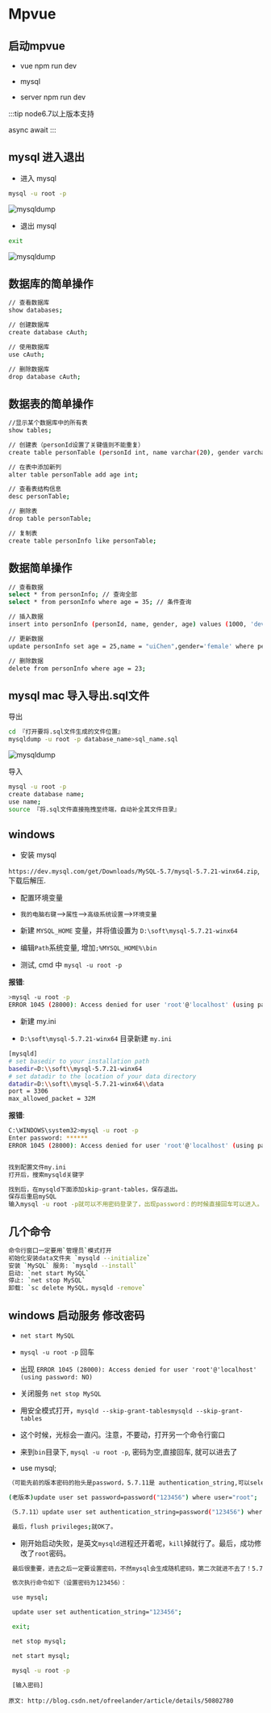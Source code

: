 # Mpvue

## 启动mpvue

- vue npm run dev

- mysql

- server npm run dev

:::tip
node6.7以上版本支持

async await
:::

## mysql 进入退出

- 进入 mysql

```bash
mysql -u root -p
```

![ mysqldump ](./media/mysql.jpeg)

- 退出 mysql

```bash
exit
```

![ mysqldump ](./media/mysqlexit.jpeg)

## 数据库的简单操作

```bash
// 查看数据库
show databases;

// 创建数据库
create database cAuth;

// 使用数据库
use cAuth;

// 删除数据库
drop database cAuth;
```

## 数据表的简单操作

```bash
//显示某个数据库中的所有表
show tables;

// 创建表（personId设置了关键值则不能重复）
create table personTable (personId int, name varchar(20), gender varchar(10), primary key(personId));

// 在表中添加新列
alter table personTable add age int;

// 查看表结构信息
desc personTable;

// 删除表
drop table personTable;

// 复制表
create table personInfo like personTable;
```

## 数据简单操作

```bash
// 查看数据
select * from personInfo; // 查询全部
select * from personInfo where age = 35; // 条件查询

// 插入数据
insert into personInfo (personId, name, gender, age) values (1000, 'devZhang', "male", 35);

// 更新数据
update personInfo set age = 25,name = "uiChen",gender='female' where personId = 1001;

// 删除数据
delete from personInfo where age = 23;
```

## mysql mac 导入导出.sql文件

导出

```bash
cd 『打开要将.sql文件生成的文件位置』
mysqldump -u root -p database_name>sql_name.sql
```

![ mysqldump ](./media/mysqldump.jpeg)

导入

```bash
mysql -u root -p
create database name;
use name;
source 『将.sql文件直接拖拽至终端，自动补全其文件目录』
```

## windows

- 安装 mysql

`https://dev.mysql.com/get/Downloads/MySQL-5.7/mysql-5.7.21-winx64.zip`, 下载后解压.

- 配置环境变量

- `我的电脑右键`-->`属性`-->`高级系统设置`-->`环境变量`

- 新建 `MYSQL_HOME` 变量，并将值设置为 `D:\soft\mysql-5.7.21-winx64`

- 编辑`Path`系统变量, 增加`;%MYSQL_HOME%\bin`

- 测试, cmd 中 `mysql -u root -p`

**报错**:

```bash
>mysql -u root -p
ERROR 1045 (28000): Access denied for user 'root'@'localhost' (using password: NO)
```

- 新建 my.ini

- `D:\soft\mysql-5.7.21-winx64` 目录新建 `my.ini`

```bash
[mysqld]
# set basedir to your installation path
basedir=D:\\soft\\mysql-5.7.21-winx64
# set datadir to the location of your data directory
datadir=D:\\soft\\mysql-5.7.21-winx64\\data
port = 3306
max_allowed_packet = 32M
```

**报错**:

```bash
C:\WINDOWS\system32>mysql -u root -p
Enter password: ******
ERROR 1045 (28000): Access denied for user 'root'@'localhost' (using password: YES)


找到配置文件my.ini
打开后，搜索mysqld关键字

找到后，在mysqld下面添加skip-grant-tables，保存退出。
保存后重启mySQL
输入mysql -u root -p就可以不用密码登录了，出现password：的时候直接回车可以进入。
```

## 几个命令

```bash
命令行窗口一定要用`管理员`模式打开
初始化安装data文件夹 `mysqld --initialize`
安装 `MySQL` 服务: `mysqld --install`
启动: `net start MySQL`
停止: `net stop MySQL`
卸载: `sc delete MySQL，mysqld -remove`
```

## windows 启动服务 修改密码

- `net start MySQL`

- `mysql -u root -p` 回车

- 出现 `ERROR 1045 (28000): Access denied for user 'root'@'localhost' (using password: NO)`

- 关闭服务 `net stop MySQL`

- 用安全模式打开，`mysqld --skip-grant-tablesmysqld --skip-grant-tables`

- 这个时候，光标会一直闪。注意，不要动，打开另一个命令行窗口

- 来到`bin`目录下, `mysql -u root -p`, 密码为空,直接回车, 就可以进去了

- use mysql;

```bash
（可能先前的版本密码的抬头是password，5.7.11是 authentication_string,可以select * from user,查看一下）

(老版本)update user set password=password("123456") where user="root";

（5.7.11）update user set authentication_string=password("123456") where user="root";

 最后，flush privileges;就OK了。
```

- 刚开始启动失败，是英文`mysqld`进程还开着呢，`kill`掉就行了。最后，成功修改了`root`密码。

 ```bash
  最后很重要，进去之后一定要设置密码，不然mysql会生成随机密码，第二次就进不去了！5.7.9设置密码的方式有一些变化，老版本密码是保存在mysql数据库user表的password中，而5.7.9的password字段变为了authentication_string，直接sql命令更改其值,再重启mysql服务即可！

  依次执行命令如下（设置密码为123456）：

  use mysql;

  update user set authentication_string="123456";

  exit;

  net stop mysql;

  net start mysql;

  mysql -u root -p

  [输入密码]
```

`原文: http://blog.csdn.net/ofreelander/article/details/50802780`